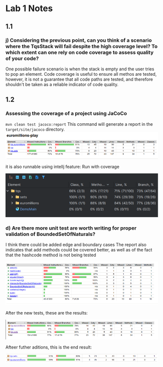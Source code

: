 # Lab 1 Notes

## 1.1
### j) Considering the previous point, can you think of a scenario where the TqsStack will fail despite the high coverage level? To which extent can one rely on code coverage to assess quality of your code?

One possible failure scenario is when the stack is empty and the user tries to pop an element. Code coverage is useful to ensure all methos are tested, however, it is not a guarantee that all code paths are tested, and therefore shouldn't be taken as a reliable indicator of code quality.

## 1.2

### Assessing the coverage of a project using JaCoCo

`mvn clean test jacoco:report`
This command will generate a report in the `target/site/jacoco` directory.
![img.png](lab1_1_stack/img.png)

it is also runnable using intelIj feature: Run with coverage

![img_1.png](lab1_1_stack/img_1.png)

### d) Are there more unit test are worth writing for proper validation of BoundedSetOfNaturals?

I think there could be added edge and boundary cases
The report also indicates that add methods could be covered better, as well as of the fact that the hashcode method is not being tested

![img_2.png](lab1_1_stack/img_2.png)

After the new tests, these are the results:

![img_3.png](lab1_1_stack/img_3.png)

Afteer futher aditions, this is the end result:

![img.png](img.png)


